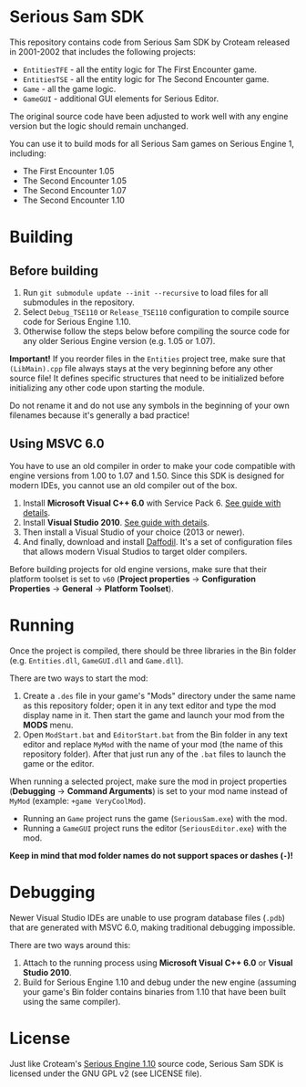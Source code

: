 # Serious Sam SDK

This repository contains code from Serious Sam SDK by Croteam released in 2001-2002 that includes the following projects:
- `EntitiesTFE` - all the entity logic for The First Encounter game.
- `EntitiesTSE` - all the entity logic for The Second Encounter game.
- `Game` - all the game logic.
- `GameGUI` - additional GUI elements for Serious Editor.

The original source code have been adjusted to work well with any engine version but the logic should remain unchanged.

You can use it to build mods for all Serious Sam games on Serious Engine 1, including:
- The First Encounter 1.05
- The Second Encounter 1.05
- The Second Encounter 1.07
- The Second Encounter 1.10

# Building

## Before building
1. Run `git submodule update --init --recursive` to load files for all submodules in the repository.
2. Select `Debug_TSE110` or `Release_TSE110` configuration to compile source code for Serious Engine 1.10.
3. Otherwise follow the steps below before compiling the source code for any older Serious Engine version (e.g. 1.05 or 1.07).

**Important!** If you reorder files in the `Entities` project tree, make sure that `(LibMain).cpp` file always stays at the very beginning before any other source file!
It defines specific structures that need to be initialized before initializing any other code upon starting the module.

Do not rename it and do not use any symbols in the beginning of your own filenames because it's generally a bad practice!

## Using MSVC 6.0
You have to use an old compiler in order to make your code compatible with engine versions from 1.00 to 1.07 and 1.50.
Since this SDK is designed for modern IDEs, you cannot use an old compiler out of the box.

1. Install **Microsoft Visual C++ 6.0** with Service Pack 6. [See guide with details](https://github.com/DreamyCecil/SE1-ModSDK/wiki#microsoft-visual-c-60).
2. Install **Visual Studio 2010**. [See guide with details](https://github.com/DreamyCecil/SE1-ModSDK/wiki#visual-studio-2010).
3. Then install a Visual Studio of your choice (2013 or newer).
4. And finally, download and install [Daffodil](https://github.com/DreamyCecil/SE1-ModSDK/releases/download/daffodil/daffodil.zip). It's a set of configuration files that allows modern Visual Studios to target older compilers.

Before building projects for old engine versions, make sure that their platform toolset is set to `v60` (**Project properties** -> **Configuration Properties** -> **General** -> **Platform Toolset**).

# Running

Once the project is compiled, there should be three libraries in the Bin folder (e.g. `Entities.dll`, `GameGUI.dll` and `Game.dll`).

There are two ways to start the mod:
1. Create a `.des` file in your game's "Mods" directory under the same name as this repository folder; open it in any text editor and type the mod display name in it. Then start the game and launch your mod from the **MODS** menu.
2. Open `ModStart.bat` and `EditorStart.bat` from the Bin folder in any text editor and replace `MyMod` with the name of your mod (the name of this repository folder). After that just run any of the `.bat` files to launch the game or the editor.

When running a selected project, make sure the mod in project properties (**Debugging** -> **Command Arguments**) is set to your mod name instead of `MyMod` (example: `+game VeryCoolMod`).
- Running an `Game` project runs the game (`SeriousSam.exe`) with the mod.
- Running a `GameGUI` project runs the editor (`SeriousEditor.exe`) with the mod.

**Keep in mind that mod folder names do not support spaces or dashes (`-`)!**

# Debugging

Newer Visual Studio IDEs are unable to use program database files (`.pdb`) that are generated with MSVC 6.0, making traditional debugging impossible.

There are two ways around this:
1. Attach to the running process using **Microsoft Visual C++ 6.0** or **Visual Studio 2010**.
2. Build for Serious Engine 1.10 and debug under the new engine (assuming your game's Bin folder contains binaries from 1.10 that have been built using the same compiler).

# License

Just like Croteam's [Serious Engine 1.10](https://github.com/Croteam-official/Serious-Engine) source code, Serious Sam SDK is licensed under the GNU GPL v2 (see LICENSE file).
